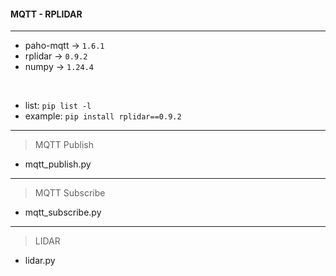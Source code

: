 #### MQTT - RPLIDAR

---

- paho-mqtt -> `1.6.1`
- rplidar -> `0.9.2`
- numpy -> `1.24.4`

<br>

- list: `pip list -l` 
- example: `pip install rplidar==0.9.2`

---

> MQTT Publish

- mqtt_publish.py

---

> MQTT Subscribe

- mqtt_subscribe.py

---

> LIDAR

- lidar.py
